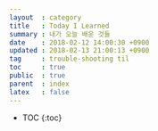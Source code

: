 ```yaml
---
layout  : category
title   : Today I Learned
summary : 내가 오늘 배운 것들
date    : 2018-02-12 14:00:30 +0900
updated : 2018-02-13 21:00:13 +0900
tag     : trouble-shooting til
toc     : true
public  : true
parent  : index
latex   : false
---
```

* TOC
{:toc}

